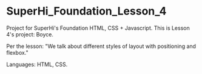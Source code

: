 # SuperHi_Foundation_Lesson_4
Project for SuperHi's Foundation HTML, CSS + Javascript. This is Lesson 4's project: Boyce.

Per the lesson: "We talk about different styles of layout with positioning and flexbox."

Languages: HTML, CSS.
